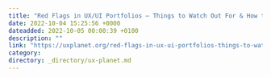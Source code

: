 ```yaml
---
title: "Red Flags in UX/UI Portfolios — Things to Watch Out For & How to Fix Them"
date: 2022-10-04 15:25:56 +0000
dateadded: 2022-10-05 00:00:39 +0100
description: ""
link: "https://uxplanet.org/red-flags-in-ux-ui-portfolios-things-to-watch-out-for-how-to-fix-them-2249e5183131?source=rss----819cc2aaeee0---4"
category:
directory: _directory/ux-planet.md
---
```

